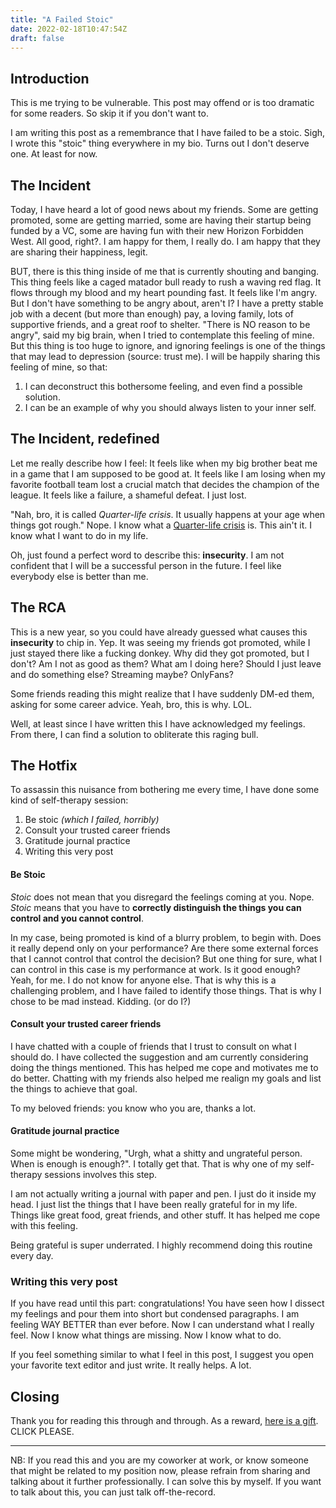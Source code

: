 ```yaml
---
title: "A Failed Stoic"
date: 2022-02-18T10:47:54Z
draft: false
---
```


## Introduction

This is me trying to be vulnerable. This post may offend or is too dramatic for some readers. So skip it if you don't want to.

I am writing this post as a remembrance that I have failed to be a stoic. Sigh, I wrote this "stoic" thing everywhere in my bio. Turns out I don't deserve one. At least for now. 

## The Incident 

Today, I have heard a lot of good news about my friends. Some are getting promoted, some are getting married, some are having their startup being funded by a VC, some are having fun with their new Horizon Forbidden West. All good, right?. I am happy for them, I really do. I am happy that they are sharing their happiness, legit. 

BUT, there is this thing inside of me that is currently shouting and banging. This thing feels like a caged matador bull ready to rush a waving red flag. It flows through my blood and my heart pounding fast. It feels like I'm angry. But I don't have something to be angry about, aren't I? I have a pretty stable job with a decent (but more than enough) pay, a loving family, lots of supportive friends, and a great roof to shelter. "There is NO reason to be angry", said my big brain, when I tried to contemplate this feeling of mine. But this thing is too huge to ignore, and ignoring feelings is one of the things that may lead to depression (source: trust me). I will be happily sharing this feeling of mine, so that: 

1. I can deconstruct this bothersome feeling, and even find a possible solution.
2. I can be an example of why you should always listen to your inner self.

## The Incident, redefined

Let me really describe how I feel: It feels like when my big brother beat me in a game that I am supposed to be good at. It feels like I am losing when my favorite football team lost a crucial match that decides the champion of the league. It feels like a failure, a shameful defeat. I just lost.

"Nah, bro, it is called *Quarter-life crisis*. It usually happens at your age when things got rough." Nope. I know what a [Quarter-life crisis](https://en.wikipedia.org/wiki/Quarter-life_crisis) is. This ain't it. I know what I want to do in my life. 

Oh, just found a perfect word to describe this: **insecurity**. I am not confident that I will be a successful person in the future. I feel like everybody else is better than me. 

## The RCA

This is a new year, so you could have already guessed what causes this **insecurity** to chip in. Yep. It was seeing my friends got promoted, while I just stayed there like a fucking donkey. Why did they got promoted, but I don't? Am I not as good as them? What am I doing here? Should I just leave and do something else? Streaming maybe? OnlyFans?

Some friends reading this might realize that I have suddenly DM-ed them, asking for some career advice. Yeah, bro, this is why. LOL. 

Well, at least since I have written this I have acknowledged my feelings. From there, I can find a solution to obliterate this raging bull.

## The Hotfix

To assassin this nuisance from bothering me every time, I have done some kind of self-therapy session: 

1. Be stoic *(which I failed, horribly)*
2. Consult your trusted career friends 
3. Gratitude journal practice
4. Writing this very post

#### Be Stoic

*Stoic* does not mean that you disregard the feelings coming at you. Nope. *Stoic* means that you have to **correctly distinguish the things you can control and you cannot control**. 

In my case, being promoted is kind of a blurry problem, to begin with. Does it really depend only on your performance? Are there some external forces that I cannot control that control the decision? But one thing for sure, what I can control in this case is my performance at work. Is it good enough? Yeah, for me. I do not know for anyone else. That is why this is a challenging problem, and I have failed to identify those things. That is why I chose to be mad instead. Kidding. (or do I?)

#### Consult your trusted career friends

I have chatted with a couple of friends that I trust to consult on what I should do. I have collected the suggestion and am currently considering doing the things mentioned. This has helped me cope and motivates me to do better. Chatting with my friends also helped me realign my goals and list the things to achieve that goal. 

To my beloved friends: you know who you are, thanks a lot.

#### Gratitude journal practice

Some might be wondering, "Urgh, what a shitty and ungrateful person. When is enough is enough?". I totally get that. That is why one of my self-therapy sessions involves this step. 

I am not actually writing a journal with paper and pen. I just do it inside my head. I just list the things that I have been really grateful for in my life. Things like great food, great friends, and other stuff. It has helped me cope with this feeling. 

Being grateful is super underrated. I highly recommend doing this routine every day.

### Writing this very post

If you have read until this part: congratulations! You have seen how I dissect my feelings and pour them into short but condensed paragraphs. I am feeling WAY BETTER than ever before. Now I can understand what I really feel. Now I know what things are missing. Now I know what to do. 

If you feel something similar to what I feel in this post, I suggest you open your favorite text editor and just write. It really helps. A lot. 

## Closing

Thank you for reading this through and through. As a reward, [here is a gift](https://www.youtube.com/watch?v=iik25wqIuFo). CLICK PLEASE.

--- 

NB: If you read this and you are my coworker at work, or know someone that might be related to my position now, please refrain from sharing and talking about it further professionally. I can solve this by myself. If you want to talk about this, you can just talk off-the-record. 
